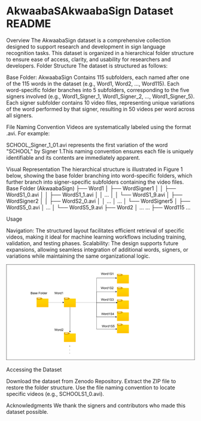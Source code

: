 # AkwaabaSAkwaabaSign Dataset README
Overview
The AkwaabaSign dataset is a comprehensive collection designed to support research and development in sign language recognition tasks. This dataset is organized in a hierarchical folder structure to ensure ease of access, clarity, and usability for researchers and developers.
Folder Structure
The dataset is structured as follows:

Base Folder: AkwaabaSign
Contains 115 subfolders, each named after one of the 115 words in the dataset (e.g., Word1, Word2, ..., Word115).
Each word-specific folder branches into 5 subfolders, corresponding to the five signers involved (e.g., Word1_Signer_1, Word1_Signer_2, ..., Word1_Signer_5).
Each signer subfolder contains 10 video files, representing unique variations of the word performed by that signer, resulting in 50 videos per word across all signers.



File Naming Convention
Videos are systematically labeled using the format <word>_<signer>_<variation>.avi. For example:

SCHOOL_Signer_1_01.avi represents the first variation of the word "SCHOOL" by Signer 1.This naming convention ensures each file is uniquely identifiable and its contents are immediately apparent.

Visual Representation
The hierarchical structure is illustrated in Figure 1 below, showing the base folder branching into word-specific folders, which further branch into signer-specific subfolders containing the video files.
Base Folder (AkwaabaSign)
├── Word1
│   ├── WordSigner1
│   │   ├── WordS1_0.avi
│   │   ├── WordS1_1.avi
│   │   ...
│   │   └── WordS1_9.avi
│   ├── WordSigner2
│   │   ├── WordS2_0.avi
│   │   ...
│   ...
│   └── WordSigner5
│       ├── WordS5_0.avi
│       ...
│       └── WordS5_9.avi
├── Word2
│   ...
...
├── Word115
    ...

Usage

Navigation: The structured layout facilitates efficient retrieval of specific videos, making it ideal for machine learning workflows including training, validation, and testing phases.
Scalability: The design supports future expansions, allowing seamless integration of additional words, signers, or variations while maintaining the same organizational logic.

![alt text](folderStructure.png)

Accessing the Dataset

Download the dataset from Zenodo Repository.
Extract the ZIP file to restore the folder structure.
Use the file naming convention to locate specific videos (e.g., SCHOOLS1_0.avi).

Acknowledgments
We thank the signers and contributors who made this dataset possible.


